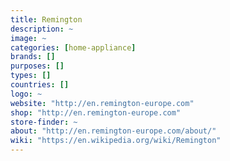 ```yaml
---
title: Remington
description: ~
image: ~
categories: [home-appliance]
brands: []
purposes: []
types: []
countries: []
logo: ~
website: "http://en.remington-europe.com"
shop: "http://en.remington-europe.com"
store-finder: ~
about: "http://en.remington-europe.com/about/"
wiki: "https://en.wikipedia.org/wiki/Remington"
---
```

